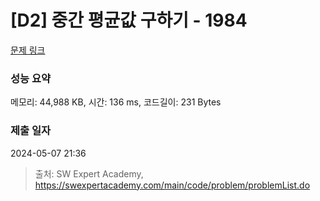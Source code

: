 # [D2] 중간 평균값 구하기 - 1984 

[문제 링크](https://swexpertacademy.com/main/code/problem/problemDetail.do?contestProbId=AV5Pw_-KAdcDFAUq) 

### 성능 요약

메모리: 44,988 KB, 시간: 136 ms, 코드길이: 231 Bytes

### 제출 일자

2024-05-07 21:36



> 출처: SW Expert Academy, https://swexpertacademy.com/main/code/problem/problemList.do